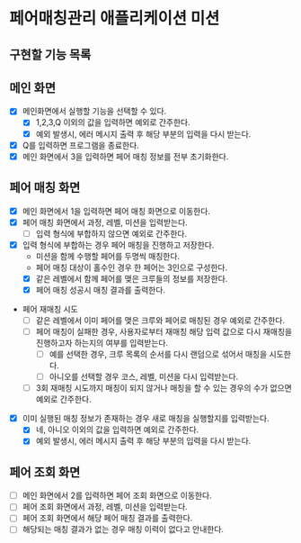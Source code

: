 # 페어매칭관리 애플리케이션 미션

## 구현할 기능 목록

## 메인 화면

- [x] 메인화면에서 실행할 기능을 선택할 수 있다.
  - [x] 1,2,3,Q 이외의 값을 입력하면 예외로 간주한다.
  - [x] 예외 발생시, 에러 메시지 출력 후 해당 부분의 입력을 다시 받는다.
- [x] Q를 입력하면 프로그램을 종료한다.
- [x] 메인 화면에서 3을 입력하면 페어 매칭 정보를 전부 초기화한다.

## 페어 매칭 화면

- [x] 메인 화면에서 1을 입력하면 페어 매칭 화면으로 이동한다.
- [x] 페어 매칭 화면에서 과정, 레벨, 미션을 입력받는다.
  - [ ] 입력 형식에 부합하지 않으면 예외로 간주한다.
- [x] 입력 형식에 부합하는 경우 페어 매칭을 진행하고 저장한다.
  - 미션을 함께 수행할 페어를 두명씩 매칭한다.
  - 페어 매칭 대상이 홀수인 경우 한 페어는 3인으로 구성한다.
  - [x] 같은 레벨에서 함께 페어를 맺은 크루들의 정보를 저장한다.
  - [x] 페어 매칭 성공시 매칭 결과를 출력한다.

- 페어 재매칭 시도
  - [ ] 같은 레벨에서 이미 페어를 맺은 크루와 페어로 매칭된 경우 예외로 간주한다.
  - [ ] 페어 매칭이 실패한 경우, 사용자로부터 재매칭 해당 입력 값으로 다시 재매칭을 진행하고자 하는지의 여부를 입력받는다.
    - [ ] 예를 선택한 경우, 크루 목록의 순서를 다시 랜덤으로 섞어서 매칭을 시도한다.
    - [ ] 아니오를 선택할 경우 코스, 레벨, 미션을 다시 입력받는다.
  - [ ] 3회 재매칭 시도까지 매칭이 되지 않거나 매칭을 할 수 있는 경우의 수가 없으면 예외로 간주한다.

- [x] 이미 실행된 매칭 정보가 존재하는 경우 새로 매칭을 실행할지를 입력받는다.
  - [x] 네, 아니오 이외의 값을 입력하면 예외로 간주한다.
  - [x] 예외 발생시, 에러 메시지 출력 후 해당 부분의 입력을 다시 받는다.

## 페어 조회 화면

- [ ] 메인 화면에서 2를 입력하면 페어 조회 화면으로 이동한다.
- [ ] 페어 조회 화면에서 과정, 레벨, 미션을 입력받는다.
- [ ] 페어 조회 화면에서 해당 페어 매칭 결과를 출력한다.
- [ ] 해당되는 매칭 결과가 없는 경우 매칭 이력이 없다고 안내한다.
